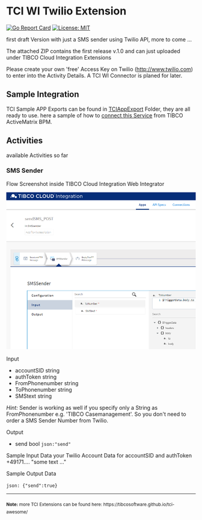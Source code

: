 # TCI WI Twilio Extension
[![Go Report Card](https://goreportcard.com/badge/github.com/JGrotex/tci-wi-twilio-extension)](https://goreportcard.com/report/github.com/JGrotex/tci-wi-twilio-extension) [![License: MIT](https://img.shields.io/badge/License-MIT-yellow.svg)](https://opensource.org/licenses/MIT)

first draft Version with just a SMS sender using Twilio API, more to come ...

The attached ZIP contains the first release v.1.0 and can just uploaded under TIBCO Cloud Integration Extensions

Please create your own 'free' Access Key on Twilio (http://www.twilio.com) to enter into the Activity Details.
A TCI WI Connector is planed for later. 

## Sample Integration
TCI Sample APP Exports can be found in [TCIAppExport](TCIAppExport) Folder, they are all ready to use.
here a sample of how to [connect this Service](connectAMXBPM.md) from TIBCO ActiveMatrix BPM. 

## Activities
available Activities so far
### SMS Sender
Flow Screenshot inside TIBCO Cloud Integration Web Integrator

![Twilio SMS image](screenshots/twilio-SMS-in-TCI-WebIntegrator.png?raw=true "TCI WI Twilio SMS Screenshot")

Input
- accountSID            string
- authToken             string
- FromPhonenumber       string
- ToPhonenumber         string
- SMStext               string

<i>Hint:</i> Sender is working as well if you specify only a String as FromPhonenumber e.g. 'TIBCO Casemanagement'.
So you don't need to order a SMS Sender Number from Twilio.

Output
- send               bool   `json:"send"`
  
Sample Input Data
your Twilio Account Data for accountSID and authToken
+49171.... 
"some text ..."

Sample Output Data

``json:
{"send":true}
``

<hr>
<sub><b>Note:</b> more TCI Extensions can be found here: https://tibcosoftware.github.io/tci-awesome/ </sub>
